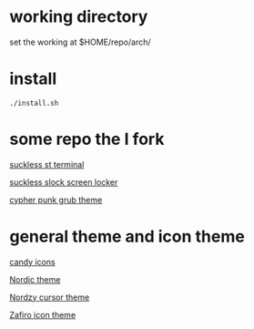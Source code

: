 # working directory
set the working at $HOME/repo/arch/

# install
```{sh}
./install.sh
```


# some repo the I fork

[suckless st terminal](https://st.suckless.org)

[suckless slock screen locker](https://tools.suckless.org/slock/)

[cypher punk grub theme](https://github.com/anoopmsivadas/Cyberpunk-GRUB-Theme)


# general theme and icon theme

[candy icons](https://github.com/EliverLara/candy-icons)

[Nordic theme](https://github.com/EliverLara/Nordic)

[Nordzy cursor theme](https://github.com/alvatip/Nordzy-cursors)

[Zafiro icon theme](https://github.com/zayronxio/Zafiro-icons)

